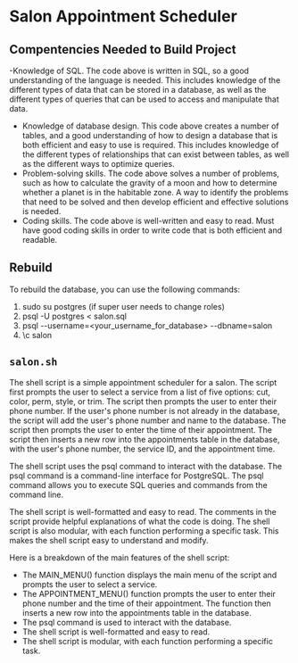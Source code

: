# Salon Appointment Scheduler

## Compentencies Needed to Build Project
-Knowledge of SQL. The code above is written in SQL, so a good understanding of the language is needed. This includes knowledge of the different types of data that can be stored in a database, as well as the different types of queries that can be used to access and manipulate that data.
- Knowledge of database design. This code above creates a number of tables, and a good understanding of how to design a database that is both efficient and easy to use is required. This includes knowledge of the different types of relationships that can exist between tables, as well as the different ways to optimize queries.
- Problem-solving skills. The code above solves a number of problems, such as how to calculate the gravity of a moon and how to determine whether a planet is in the habitable zone. A way to identify the problems that need to be solved and then develop efficient and effective solutions is needed.
- Coding skills. The code above is well-written and easy to read. Must have good coding skills in order to write code that is both efficient and readable.


## Rebuild

To rebuild the database, you can use the following commands:

1. sudo su postgres (if super user needs to change roles)
2. psql -U postgres < salon.sql
3. psql --username=<your_username_for_database> --dbname=salon
4. \c salon

## `salon.sh`
The shell script is a simple appointment scheduler for a salon. The script first prompts the user to select a service from a list of five options: cut, color, perm, style, or trim. The script then prompts the user to enter their phone number. If the user's phone number is not already in the database, the script will add the user's phone number and name to the database. The script then prompts the user to enter the time of their appointment. The script then inserts a new row into the appointments table in the database, with the user's phone number, the service ID, and the appointment time.

The shell script uses the psql command to interact with the database. The psql command is a command-line interface for PostgreSQL. The psql command allows you to execute SQL queries and commands from the command line.

The shell script is well-formatted and easy to read. The comments in the script provide helpful explanations of what the code is doing. The shell script is also modular, with each function performing a specific task. This makes the shell script easy to understand and modify.

Here is a breakdown of the main features of the shell script:

- The MAIN_MENU() function displays the main menu of the script and prompts the user to select a service.
- The APPOINTMENT_MENU() function prompts the user to enter their phone number and the time of their appointment. The function then inserts a new row into the appointments table in the database.
- The psql command is used to interact with the database.
- The shell script is well-formatted and easy to read.
- The shell script is modular, with each function performing a specific task.
